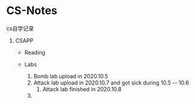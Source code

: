 # CS-Notes
 cs自学记录

1. CSAPP
	+ Reading


	+ Labs
		1. Bomb lab upload in 2020.10.5
		2. Attack lab upload in 2020.10.7 and got sick during 10.5 -- 10.6
			1. Attack lab finished in 2020.10.8
		3. 
